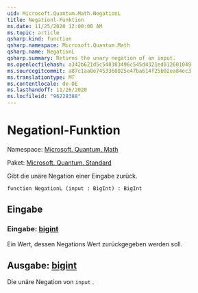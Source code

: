 ```yaml
---
uid: Microsoft.Quantum.Math.NegationL
title: Negationl-Funktion
ms.date: 11/25/2020 12:00:00 AM
ms.topic: article
qsharp.kind: function
qsharp.namespace: Microsoft.Quantum.Math
qsharp.name: NegationL
qsharp.summary: Returns the unary negation of an input.
ms.openlocfilehash: a342b621d5c540383496c545d4321ed012601049
ms.sourcegitcommit: a87c1aa8e7453360025e47ba614f25b02ea84ec3
ms.translationtype: MT
ms.contentlocale: de-DE
ms.lasthandoff: 11/26/2020
ms.locfileid: "96228388"
---
```

# <a name="negationl-function"></a>Negationl-Funktion

Namespace: [Microsoft. Quantum. Math](xref:Microsoft.Quantum.Math)

Paket: [Microsoft. Quantum. Standard](https://nuget.org/packages/Microsoft.Quantum.Standard)


Gibt die unäre Negation einer Eingabe zurück.

```qsharp
function NegationL (input : BigInt) : BigInt
```


## <a name="input"></a>Eingabe

### <a name="input--bigint"></a>Eingabe: [bigint](xref:microsoft.quantum.lang-ref.bigint)

Ein Wert, dessen Negations Wert zurückgegeben werden soll.



## <a name="output--bigint"></a>Ausgabe: [bigint](xref:microsoft.quantum.lang-ref.bigint)

Die unäre Negation von `input` .
